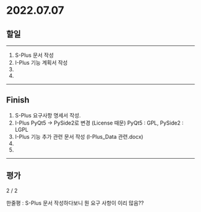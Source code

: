 # 2022.07.07

## 할일

------

1. S-Plus 문서 작성
2. I-Plus 기능 계획서 작성
3. 
4. 








------

## Finish

1. S-Plus 요구사항 명세서 작성.
2. I-Plus PyQt5 -> PySide2로 변경 (License 때문) PyQt5 : GPL, PySide2 : LGPL
3. I-Plus 기능 추가 관련 문서 작성 (I-Plus_Data 관련.docx)
4. 
5. 


------

## 평가

  2 / 2

한줄평 : S-Plus 문서 작성하다보니 뭔 요구 사항이 이리 많음??